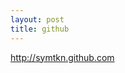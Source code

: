 ```yaml
---
layout: post
title: github
---
```


<a href="http://symtkn.github.com">http://symtkn.github.com</a>
